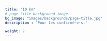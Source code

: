 ```yaml
---
title: "10 km"
# page title background image
bg_image: "images/backgrounds/page-title.jpg"
description : "Pour les confirmé·e·s."

weight: 2
---
```


